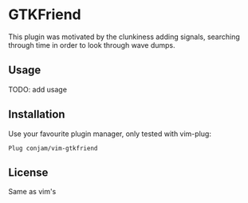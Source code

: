 # GTKFriend

This plugin was motivated by the clunkiness adding signals, searching through time in order to look through wave dumps. 



## Usage

TODO: add usage



## Installation 

Use your favourite plugin manager, only tested with vim-plug:

`Plug conjam/vim-gtkfriend `


## License

Same as vim's
